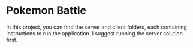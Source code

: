 # Pokemon Battle

In this project, you can find the server and client folders, each containing instructions to run the application. I suggest running the server solution first.
